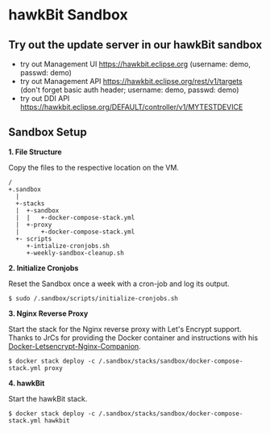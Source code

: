 hawkBit Sandbox
===

## Try out the update server in our hawkBit sandbox

- try out Management UI https://hawkbit.eclipse.org (username: demo, passwd: demo)
- try out Management API https://hawkbit.eclipse.org/rest/v1/targets (don't forget basic auth header; username: demo, passwd: demo)
- try out DDI API https://hawkbit.eclipse.org/DEFAULT/controller/v1/MYTESTDEVICE 


## Sandbox Setup

**1. File Structure** 

Copy the files to the respective location on the VM. 

```
/
+.sandbox
  |
  +-stacks
  |  +-sandbox
  |  |   +-docker-compose-stack.yml
  |  +-proxy
  |      +-docker-compose-stack.yml  
  +- scripts
     +-intialize-cronjobs.sh
     +-weekly-sandbox-cleanup.sh 
```

**2. Initialize Cronjobs**

Reset the Sandbox once a week with a cron-job and log its output.

```
$ sudo /.sandbox/scripts/initialize-cronjobs.sh
```


**3. Nginx Reverse Proxy**

Start the stack for the Nginx reverse proxy with Let's Encrypt support. Thanks to JrCs for providing the Docker container
 and instructions with his [Docker-Letsencrypt-Nginx-Companion](https://github.com/JrCs/docker-letsencrypt-nginx-proxy-companion).

```
$ docker stack deploy -c /.sandbox/stacks/sandbox/docker-compose-stack.yml proxy
```

**4. hawkBit**

Start the hawkBit stack.

```
$ docker stack deploy -c /.sandbox/stacks/sandbox/docker-compose-stack.yml hawkbit
```